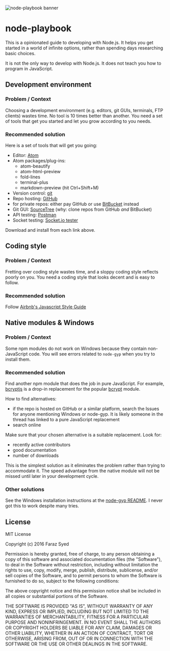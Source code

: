 ![node-playbook banner](http://i.imgur.com/LUyKH8K.png)

# node-playbook

This is a opinionated guide to developing with Node.js. It helps you get started in a world of infinite options, rather than spending days researching basic choices.

It is not the only way to develop with Node.js. It does not teach you how to program in JavaScript.

## Development environment
### Problem / Context
Choosing a development environment (e.g. editors, git GUIs, terminals, FTP clients) wastes time. No tool is 10 times better than another. You need a set of tools that get you started and let you grow according to you needs.
### Recommended solution
Here is a set of tools that will get you going:
* Editor: [Atom](https://atom.io/)
 * Atom packages/plug-ins:
   * atom-beautify
   * atom-html-preview
   * fold-lines
   * terminal-plus
   * markdown-preview (hit Ctrl+Shift+M)
* Version control: [git](https://git-scm.com/)
* Repo hosting: [GitHub](https://github.com/)
 * for private repos: either pay GitHub or use [BitBucket](https://bitbucket.org/) instead
* Git GUI: [SourceTree](https://www.sourcetreeapp.com/) (why: clone repos from GitHub *and* BitBucket)
* API testing: [Postman](https://www.getpostman.com/apps)
* Socket testing: [Socket.io tester](https://chrome.google.com/webstore/detail/socketio-tester/cgmimdpepcncnjgclhnhghdooepibakm?hl=en)

Download and install from each link above.

## Coding style
### Problem / Context
Fretting over coding style wastes time, and a sloppy coding style reflects poorly on you. You need a coding style that looks decent and is easy to follow.
### Recommended solution
Follow [Airbnb's Javascript Style Guide](https://github.com/airbnb/javascript)

## Native modules & Windows
### Problem / Context
Some npm modules do not work on Windows because they contain non-JavaScript code. You will see errors related to `node-gyp` when you try to install them.
### Recommended solution
Find another npm module that does the job in pure JavaScript. For example, [bcryptjs](https://www.npmjs.com/package/bcryptjs) is a drop-in replacement for the popular [bcrypt](https://www.npmjs.com/package/bcrypt) module.

How to find alternatives:
* if the repo is hosted on GitHub or a similar platform, search the Issues for anyone mentioning Windows or node-gyp. It is likely someone in the thread has linked to a pure JavaScript replacement
* search online

Make sure that your chosen alternative is a suitable replacement. Look for:
* recently active contributors
* good documentation
* number of downloads

This is the simplest solution as it eliminates the problem rather than trying to accommodate it. The speed advantage from the native module will not be missed until later in your development cycle.
### Other solutions
See the Windows installation instructions at the [node-gyp README](https://github.com/nodejs/node-gyp#Installation). I never got this to work despite many tries.

## License

MIT License

Copyright (c) 2016 Faraz Syed

Permission is hereby granted, free of charge, to any person obtaining a copy
of this software and associated documentation files (the "Software"), to deal
in the Software without restriction, including without limitation the rights
to use, copy, modify, merge, publish, distribute, sublicense, and/or sell
copies of the Software, and to permit persons to whom the Software is
furnished to do so, subject to the following conditions:

The above copyright notice and this permission notice shall be included in all
copies or substantial portions of the Software.

THE SOFTWARE IS PROVIDED "AS IS", WITHOUT WARRANTY OF ANY KIND, EXPRESS OR
IMPLIED, INCLUDING BUT NOT LIMITED TO THE WARRANTIES OF MERCHANTABILITY,
FITNESS FOR A PARTICULAR PURPOSE AND NONINFRINGEMENT. IN NO EVENT SHALL THE
AUTHORS OR COPYRIGHT HOLDERS BE LIABLE FOR ANY CLAIM, DAMAGES OR OTHER
LIABILITY, WHETHER IN AN ACTION OF CONTRACT, TORT OR OTHERWISE, ARISING FROM,
OUT OF OR IN CONNECTION WITH THE SOFTWARE OR THE USE OR OTHER DEALINGS IN THE
SOFTWARE.
